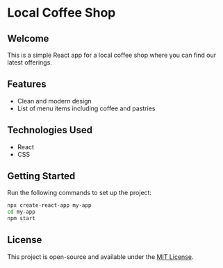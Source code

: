 # Local Coffee Shop

## Welcome
This is a simple React app for a local coffee shop where you can find our latest offerings.

## Features
- Clean and modern design
- List of menu items including coffee and pastries

## Technologies Used
- React
- CSS

## Getting Started
Run the following commands to set up the project:
```bash
npx create-react-app my-app
cd my-app
npm start
```

## License
This project is open-source and available under the [MIT License](LICENSE).